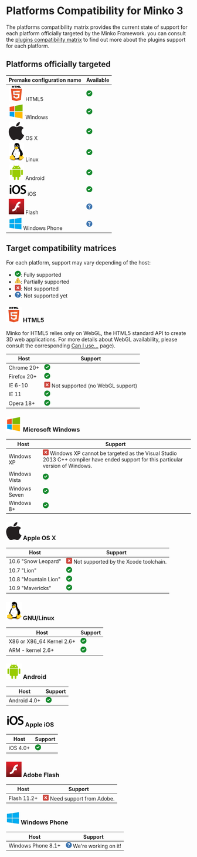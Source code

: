 Platforms Compatibility for Minko 3
===================================

The platforms compatibility matrix provides the current state of support for each platform officially targeted by the Minko Framework. you can consult the [plugins compatibility matrix](../article/Plugin_compatibility_matrix.md) to find out more about the plugins support for each platform.

Platforms officially targeted
-----------------------------

|    Premake configuration name    |      Available     | 
|---------------------------------------------------------------------------------------------------------|------------------------------------------------------|
| ![](../../doc/image/Html5_min.png "fig:../../doc/image/Html5_min.png") HTML5                 | ![](../../doc/image/Checked.png "../../doc/image/Checked.png") | html5                            |
| ![](../../doc/image/Winmini.png "fig:../../doc/image/Winmini.png") Windows                   | ![](../../doc/image/Checked.png "../../doc/image/Checked.png") | windows32<br/>windows64        |
| ![](../../doc/image/Mac_min.png "fig:../../doc/image/Mac_min.png") OS X                      | ![](../../doc/image/Checked.png "../../doc/image/Checked.png") | osx64                            |
| ![](../../doc/image/Linux_min.png "fig:../../doc/image/Linux_min.png") Linux                 | ![](../../doc/image/Checked.png "../../doc/image/Checked.png") | linux32<br/>linux64            |
| ![](../../doc/image/Androidmini.png "fig:../../doc/image/Androidmini.png") Android           | ![](../../doc/image/Checked.png "../../doc/image/Checked.png") | N/A (expected for the beta 2...) |
| ![](../../doc/image/Iso7mini.png "fig:../../doc/image/Iso7mini.png") iOS                     | ![](../../doc/image/Checked.png "../../doc/image/Checked.png") | ios                              |
| ![](../../doc/image/Flashmini.png "fig:../../doc/image/Flashmini.png") Flash                 | ![](../../doc/image/Help_16.png "../../doc/image/Help_16.png") | N/A                              |
| ![](../../doc/image/Windows_phone.png "fig:../../doc/image/Windows_phone.png") Windows Phone | ![](../../doc/image/Help_16.png "../../doc/image/Help_16.png") | N/A                              |

Target compatibility matrices
-----------------------------

For each platform, support may vary depending of the host:

-   ![](../../doc/image/Checked.png "fig:../../doc/image/Checked.png"): Fully supported
-   ![](../../doc/image/Warning.png "fig:../../doc/image/Warning.png"): Partially supported
-   ![](../../doc/image/Error.png "fig:../../doc/image/Error.png"): Not supported
-   ![](../../doc/image/Help_16.png "fig:../../doc/image/Help_16.png"): Not supported yet

### ![](../../doc/image/Html5_min.png "fig:../../doc/image/Html5_min.png") HTML5

Minko for HTML5 relies only on WebGL, the HTML5 standard API to create 3D web applications. For more details about WebGL availability, please consult the corresponding [Can I use...](http://caniuse.com/#search=webgl ) page).

| Host        | Support                                                                                                                                                     |
|-------------|-------------------------------------------------------------------------------------------------------------------------------------------------------------|
| Chrome 20+  | ![](../../doc/image/Checked.png "../../doc/image/Checked.png")                                                                                              |
| Firefox 20+ | ![](../../doc/image/Checked.png "../../doc/image/Checked.png")                                                                                              |
| IE 6-10     | ![](../../doc/image/Error.png "fig:../../doc/image/Error.png") Not supported (no WebGL support) |
| IE 11       | ![](../../doc/image/Checked.png "fig:../../doc/image/Checked.png")  |
| Opera 18+   | ![](../../doc/image/Checked.png "../../doc/image/Checked.png")                                                                                              |

### ![](../../doc/image/Winmini.png "fig:../../doc/image/Winmini.png") Microsoft Windows

| Host          | Support                                                                                                                                                                                        |
|---------------|------------------------------------------------------------------------------------------------------------------------------------------------------------------------------------------------|
| Windows XP    | ![](../../doc/image/Error.png "fig:../../doc/image/Error.png") Windows XP cannot be targeted as the Visual Studio 2013 C++ compiler have ended support for this particular version of Windows. |
| Windows Vista | ![](../../doc/image/Checked.png "../../doc/image/Checked.png")                                                                                                                                 |
| Windows Seven | ![](../../doc/image/Checked.png "../../doc/image/Checked.png")                                                                                                                                 |
| Windows 8+    | ![](../../doc/image/Checked.png "../../doc/image/Checked.png")                                                                                                                                 |

### ![](../../doc/image/Mac_min.png "fig:../../doc/image/Mac_min.png") Apple OS X

| Host                 | Support                                                                                                                                                                                            |
|----------------------|----------------------------------------------------------------------------------------------------------------------------------------------------------------------------------------------------|
| 10.6 "Snow Leopard"  | ![](../../doc/image/Error.png "fig:../../doc/image/Error.png") Not supported by the Xcode toolchain. |
| 10.7 "Lion"          | ![](../../doc/image/Checked.png "../../doc/image/Checked.png")                                                                                                                                     |
| 10.8 "Mountain Lion" | ![](../../doc/image/Checked.png "../../doc/image/Checked.png")                                                                                                                                     |
| 10.9 "Mavericks"     | ![](../../doc/image/Checked.png "../../doc/image/Checked.png")                                                                                                                                     |

### ![](../../doc/image/Linux_min.png "fig:../../doc/image/Linux_min.png") GNU/Linux

| Host                       | Support                                                        |
|----------------------------|----------------------------------------------------------------|
| X86 or X86_64 Kernel 2.6+ | ![](../../doc/image/Checked.png "../../doc/image/Checked.png") |
| ARM - kernel 2.6+          | ![](../../doc/image/Checked.png "../../doc/image/Checked.png") |

### ![](../../doc/image/Androidmini.png "fig:../../doc/image/Androidmini.png") Android

| Host         | Support                                                                                                         |
|--------------|-----------------------------------------------------------------------------------------------------------------|
| Android 4.0+ | ![](../../doc/image/Checked.png "fig:../../doc/image/Checked.png") |

### ![](../../doc/image/Iso7mini.png "fig:../../doc/image/Iso7mini.png") Apple iOS

| Host     | Support                                                        |
|----------|----------------------------------------------------------------|
| iOS 4.0+ | ![](../../doc/image/Checked.png "../../doc/image/Checked.png") |

### ![](../../doc/image/Flashmini.png "fig:../../doc/image/Flashmini.png") Adobe Flash

| Host        | Support                                                                                 |
|-------------|-----------------------------------------------------------------------------------------|
| Flash 11.2+ | ![](../../doc/image/Error.png "fig:../../doc/image/Error.png") Need support from Adobe. |

### ![](../../doc/image/Windows_phone.png "fig:../../doc/image/Windows_phone.png") Windows Phone

| Host               | Support                                                                                 |
|--------------------|-----------------------------------------------------------------------------------------|
| Windows Phone 8.1+ | ![](../../doc/image/Help_16.png "fig:../../doc/image/Help_16.png") We're working on it! |


